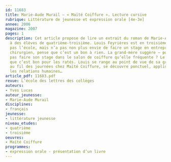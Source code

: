 ```yaml
---
id: 11683
title: Marie-Aude Murail – « Maïté Coiffure ». Lecture cursive 
rubrique: Littérature de jeunesse et expression orale [4e-3e]
annee: 2006
magazine: 2007
pages: 1
description: Cet article propose de lire un extrait du roman de Marie-Aude Murail 
  à des élèves de quatrième-troisième. Louis Feyrières est en troisième, il n’aime
  pas l’école, mais n’a pas non plus envie de faire un stage en entreprise. Son père,
  chirurgien, pense que c’est un bon à rien. La grand-mère suggère – pourquoi n’irait-il
  pas faire son stage dans le salon de coiffure qu’elle fréquente ? Le père rétorque
  que c’est bon pour les ratés. Louis se range au point de vue de sa grand-mère et,
  au fil des journées chez Maïté Coiffure, se découvre ponctuel, appliqué, doué pour
  les relations humaines…
article_pdf: 11683.pdf
revue: L’école des lettres des collèges
auteurs:
- Yves Lucas
auteur_jeunesse:
- Marie-Aude Murail
disciplines:
- français
jeunesse:
- littérature jeunesse
niveau_etudes:
- quatrième
- troisième
oeuvres:
- Maïté Coiffure
programmes:
- expression orale - présentation d’un livre
---
```

